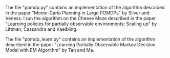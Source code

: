 The file "pomdp.py" contains an implementation of the algorithm described in the paper "Monte-Carlo Planning in Large POMDPs" by Silver and Veness. I run the algorithm on the Cheese Maze described in the paper "Learning policies for partially observable environments: Scaling up" by Littman, Cassandra and
Kaelbling.

The file "pomdp_learn.py" contains an implementation of the algorithm described in the paper "Learning Partially Observable Markov Decision Model with EM Algorithm" by Tan and Ma.
